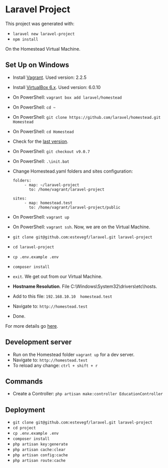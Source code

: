 # Laravel Project

This project was generated with:
- `laravel new laravel-project`
- `npm install`

On the Homestead Virtual Machine.

## Set Up on Windows

- Install [Vagrant](https://www.vagrantup.com/downloads.html). Used version: 2.2.5
- Install [VirtualBox 6.x](https://www.virtualbox.org/wiki/Downloads). Used version: 6.0.10
- On PowerShell: `vagrant box add laravel/homestead`
- On PowerShell: `cd ~`
- On PowerShell: `git clone https://github.com/laravel/homestead.git Homestead`
- On PowerShell: `cd Homestead`
- Check for the [last version](https://github.com/laravel/homestead/releases).
- On PowerShell: `git checkout v9.0.7`
- On PowerShell: `.\init.bat`
- Change Homestead.yaml folders and sites configuration:

    ```` 
    folders:    
         - map: ~/laravel-project
           to: /home/vagrant/laravel-project
     
    sites:
         - map: homestead.test
           to: /home/vagrant/laravel-project/public
    ````
 - On PowerShell: `vagrant up`
 - On PowerShell: `vagrant ssh`. Now, we are on the Virtual Machine.
 - `git clone git@github.com:estevegf/laravel.git laravel-project`
 - `cd laravel-project`
 - `cp .env.example .env`
 - `composer install`
 - `exit`. We get out from our Virtual Machine.
 - **Hostname Resolution**. File C:\Windows\System32\drivers\etc\hosts.
 - Add to this file: `192.168.10.10  homestead.test`
 - Navigate to: `http://homestead.test`
 - Done.
 
 For more details go [here](https://laravel.com/docs/5.8/homestead).

## Development server

- Run on the Homestead folder `vagrant up` for a dev server. 
- Navigate to: `http://homestead.test`
- To reload any change: `ctrl + shift + r`

## Commands

- Create a Controller: `php artisan make:controller EducationController`

## Deployment

- `git clone git@github.com:estevegf/laravel.git laravel-project`
- `cd project`
- `cp .env.example .env`
- `composer install`
- `php artisan key:generate`
- `php artisan cache:clear`
- `php artisan config:cache`
- `php artisan route:cache`
